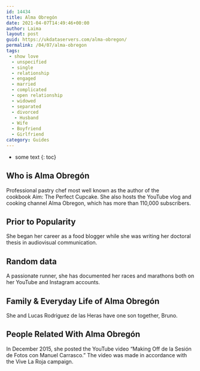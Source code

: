 ```yaml
---
id: 14434
title: Alma Obregón
date: 2021-04-07T14:49:46+00:00
author: Laima
layout: post
guid: https://ukdataservers.com/alma-obregon/
permalink: /04/07/alma-obregon
tags:
 - show love
  - unspecified
  - single
  - relationship
  - engaged
  - married
  - complicated
  - open relationship
  - widowed
  - separated
  - divorced
   - Husband
  - Wife
  - Boyfriend
  - Girlfriend
category: Guides
---
```


* some text
{: toc}


## Who is Alma Obregón
                  
                  
                  
Professional pastry chef most well known as the author of the cookbook Aim: The Perfect Cupcake. She also hosts the YouTube vlog and cooking channel Alma Obregon, which has more than 110,000 subscribers. 
                  
              
            
              
            
                
                
                
## Prior to Popularity
                  
                  
                  
She began her career as a food blogger while she was writing her doctoral thesis in audiovisual communication. 
                  
              
            
              
            
                
                
                
## Random data
                  
                  
                  
A passionate runner, she has documented her races and marathons both on her YouTube and Instagram accounts. 
                  
              
            
              
            
                
                
                
## Family & Everyday Life of Alma Obregón
                  
                  
                  
She and Lucas Rodriguez de las Heras have one son together, Bruno. 
                  
              
            
              
            
                
                
                
## People Related With Alma Obregón
                  
                  
                  
In December 2015, she posted the YouTube video &#8220;Making Off de la Sesión de Fotos con Manuel Carrasco.&#8221; The video was made in accordance with the Vive La Roja campaign. 
                  
              
            
              
            
                
              
            
              
              
            
            
              
            
          
          
          